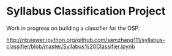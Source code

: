 # Syllabus Classification Project

Work in progress on building a classifier for the OSP.

http://nbviewer.ipython.org/github.com/samzhang111/syllabus-classifier/blob/master/Syllabus%20Classifier.ipynb
